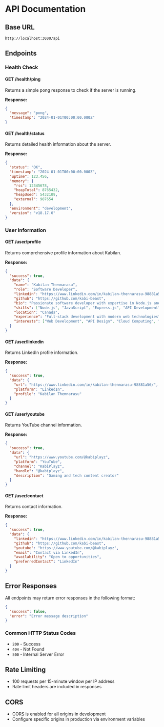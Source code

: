 # API Documentation

## Base URL
```
http://localhost:3000/api
```

## Endpoints

### Health Check

#### GET /health/ping
Returns a simple pong response to check if the server is running.

**Response:**
```json
{
  "message": "pong",
  "timestamp": "2024-01-01T00:00:00.000Z"
}
```

#### GET /health/status
Returns detailed health information about the server.

**Response:**
```json
{
  "status": "OK",
  "timestamp": "2024-01-01T00:00:00.000Z",
  "uptime": 123.456,
  "memory": {
    "rss": 12345678,
    "heapTotal": 8765432,
    "heapUsed": 5432109,
    "external": 987654
  },
  "environment": "development",
  "version": "v18.17.0"
}
```

### User Information

#### GET /user/profile
Returns comprehensive profile information about Kabilan.

**Response:**
```json
{
  "success": true,
  "data": {
    "name": "Kabilan Thennarasu",
    "role": "Software Developer",
    "linkedin": "https://www.linkedin.com/in/kabilan-thennarasu-98881a56/",
    "github": "https://github.com/kabi-beast",
    "bio": "Passionate software developer with expertise in Node.js and web technologies",
    "skills": ["Node.js", "JavaScript", "Express.js", "API Development", "React", "MongoDB"],
    "location": "Canada",
    "experience": "Full-stack development with modern web technologies",
    "interests": ["Web Development", "API Design", "Cloud Computing", "Open Source"]
  }
}
```

#### GET /user/linkedin
Returns LinkedIn profile information.

**Response:**
```json
{
  "success": true,
  "data": {
    "url": "https://www.linkedin.com/in/kabilan-thennarasu-98881a56/",
    "platform": "LinkedIn",
    "profile": "Kabilan Thennarasu"
  }
}
```

#### GET /user/youtube
Returns YouTube channel information.

**Response:**
```json
{
  "success": true,
  "data": {
    "url": "https://www.youtube.com/@kabiplayz",
    "platform": "YouTube",
    "channel": "KabiPlayz",
    "handle": "@kabiplayz",
    "description": "Gaming and tech content creator"
  }
}
```

#### GET /user/contact
Returns contact information.

**Response:**
```json
{
  "success": true,
  "data": {
    "linkedin": "https://www.linkedin.com/in/kabilan-thennarasu-98881a56/",
    "github": "https://github.com/kabi-beast",
    "youtube": "https://www.youtube.com/@kabiplayz",
    "email": "Contact via LinkedIn",
    "availability": "Open to opportunities",
    "preferredContact": "LinkedIn"
  }
}
```

## Error Responses

All endpoints may return error responses in the following format:

```json
{
  "success": false,
  "error": "Error message description"
}
```

### Common HTTP Status Codes
- `200` - Success
- `404` - Not Found
- `500` - Internal Server Error

## Rate Limiting
- 100 requests per 15-minute window per IP address
- Rate limit headers are included in responses

## CORS
- CORS is enabled for all origins in development
- Configure specific origins in production via environment variables